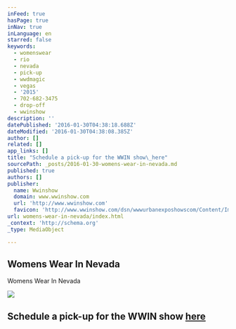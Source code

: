 ```yaml
---
inFeed: true
hasPage: true
inNav: true
inLanguage: en
starred: false
keywords:
  - womenswear
  - rio
  - nevada
  - pick-up
  - wwdmagic
  - vegas
  - '2015'
  - 702-682-3475
  - drop-off
  - wwinshow
description: ''
datePublished: '2016-01-30T04:38:18.688Z'
dateModified: '2016-01-30T04:38:08.385Z'
author: []
related: []
app_links: []
title: "Schedule a pick-up for the WWIN show\_here"
sourcePath: _posts/2016-01-30-womens-wear-in-nevada.md
published: true
authors: []
publisher:
  name: Wwinshow
  domain: www.wwinshow.com
  url: 'http://www.wwinshow.com'
  favicon: 'http://www.wwinshow.com/dsn/wwwurbanexposhowscom/Content/Images/WWIN/favicon.png'
url: womens-wear-in-nevada/index.html
_context: 'http://schema.org'
_type: MediaObject

---
```

<article style=""><h1>Womens Wear In Nevada</h1><p>Womens Wear In Nevada</p><img src="https://s3-us-west-2.amazonaws.com/the-grid-img/p/63bd686b3389e805421f0cfdef44ffa52c7a4398.jpg" /></article>

## Schedule a pick-up for the WWIN show [here][0]

[0]: https://www.timetrade.com/book/BDJDN